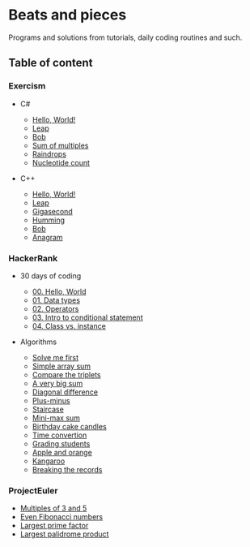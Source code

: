 # Beats and pieces

Programs and solutions from tutorials, daily coding routines and such.

## Table of content

### Exercism

- C#
  - [Hello, World!](./Exercism/csharp/hello-world)
  - [Leap](./Exercism/csharp/leap)
  - [Bob](./Exercism/csharp/bob)
  - [Sum of multiples](./Exercism/csharp/sum-of-multiples)
  - [Raindrops](./Exercism/csharp/raindrops)
  - [Nucleotide count](./Exercism/csharp/nucleotide-count)

- C++
  - [Hello, World!](./Exercism/cpp/hello-world)
  - [Leap](./Exercism/cpp/leap)
  - [Gigasecond](./Exercism/cpp/gigasecond)
  - [Humming](./Exercism/cpp/humming)
  - [Bob](./Exercism/cpp/bob)
  - [Anagram](./Exercism/cpp/anagram)

### HackerRank

- 30 days of coding
  - [00. Hello, World](./HackerRank/30-days-of-coding/00-hello-world)
  - [01. Data types](./HackerRank/30-days-of-coding/01-data-types)
  - [02. Operators](./HackerRank/30-days-of-coding/02-operators)
  - [03. Intro to conditional statement](./HackerRank/30-days-of-coding/03-intro-to-conditional-statement)
  - [04. Class vs. instance](./HackerRank/30-days-of-coding/04-class-vs-instance)

- Algorithms
  - [Solve me first](./HackerRank/algorithms/solve-me-first)
  - [Simple array sum](./HackerRank/algorithms/simple-array-sum)
  - [Compare the triplets](./HackerRank/algorithms/compare-the-triplets)
  - [A very big sum](./HackerRank/algorithms/a-very-big-sum)
  - [Diagonal difference](./HackerRank/algorithms/diagonal-difference)
  - [Plus-minus](./HackerRank/algorithms/plus-minus)
  - [Staircase](./HackerRank/algorithms/staircase)
  - [Mini-max sum](./HackerRank/algorithms/mini-max-sum)
  - [Birthday cake candles](./HackerRank/algorithms/birthday-cake-candles)
  - [Time convertion](./HackerRank/algorithms/time-convertion)
  - [Grading students](./HackerRank/algorithms/grading-students)
  - [Apple and orange](./HackerRank/algorithms/apple-and-orange)
  - [Kangaroo](./HackerRank/algorithms/kangaroo)
  - [Breaking the records](./HackerRank/algorithms/breaking-the-records)

### ProjectEuler

- [Multiples of 3 and 5](./ProjectEuler/multiples-of-3-and-5)
- [Even Fibonacci numbers](./ProjectEuler/even-fibonacci-numbers)
- [Largest prime factor](./ProjectEuler/largest-prime-factor)
- [Largest palidrome product](./ProjectEuler/largest-palidrome-product)
